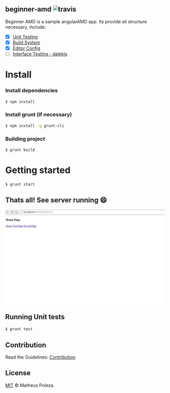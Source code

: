 ## beginner-amd  ![travis](https://travis-ci.org/matheuspoleza/begginer-amd.svg?branch=master)

Beginner AMD is a sample angularAMD app. Its provide all structure necessary, include:
- [x] [Unit Testing](#unit)
- [x] [Build System](#build)
- [x] [Editor Config](#editor)
- [ ] [Interface Testing - dalekjs](#interface)

# Install

### Install dependencies

```sh
$ npm install
```
### Install grunt (if necessary)

```sh
$ npm install -g grunt-cli
```

### Building project

```sh
$ grunt build
```

# Getting started

```sh
$ grunt start
```

## Thats all! See server running :smile:
![server running](assets/localhost.png)

## Running Unit tests

```sh
$ grunt test
```

## Contribution

Read the Guidelines:
[Contribution](https://github.com/matheuspoleza/begginer-amd/blob/master/CONTRIBUTING.md)

## License

[MIT](https://github.com/fdaciuk/licenses/blob/master/MIT-LICENSE.md) © Matheus Poleza.

